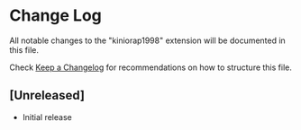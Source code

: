 # Change Log

All notable changes to the "kiniorap1998" extension will be documented in this file.

Check [Keep a Changelog](http://keepachangelog.com/) for recommendations on how to structure this file.

## [Unreleased]

- Initial release
